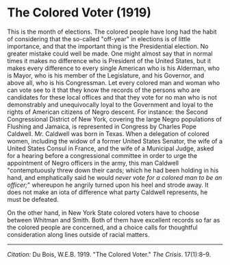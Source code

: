 <!--
title:   The Colored Voter
author:  Du Bois, W.E.B.
journal: The Crisis
year:    1919
volume:  17
issue:   1
pages:   8-9
-->
# The Colored Voter (1919)

This is the month of elections. The colored people have long had the habit of considering that the so-called "off-year" in elections is of little importance, and that the important thing is the Presidential election. No greater mistake could well be made. One might almost say that in normal times it makes no difference who is President of the United States, but it makes every difference to every single American who is his Alderman, who is Mayor, who is his member of the Legislature, and his Governor, and above all, who is his Congressman. Let every colored man and woman who can vote see to it that they know the records of the persons who are candidates for these local offices and that they vote for no man who is not demonstrably and unequivocally loyal to the Government and loyal to the rights of American citizens of Negro descent. For instance: the Second Congressional District of New York, covering the large Negro populations of Flushing and Jamaica, is represented in Congress by Charles Pope Caldwell. Mr. Caldwell was born in Texas. When a delegation of colored women, including the widow of a former United States Senator, the wife of a United States Consul in France, and the wife of a Municipal Judge, asked for a hearing before a congressional committee in order to urge the appointment of Negro officers in the army, this man Caldwell "contemptuously threw down their cards; which he had been holding in his hand, and emphatically said he would *never vote for a colored man to be an officer;*" whereupon he angrily turned upon his heel and strode away. It does not make an iota of difference what party Caldwell represents, he must be defeated.

On the other hand, in New York State colored voters have to choose between Whitman and Smith. Both of them have excellent records so far as the colored people are concerned, and a choice calls for thoughtful consideration along lines outside of racial matters.

______________
*Citation:* Du Bois, W.E.B. 1919. "The Colored Voter." *The Crisis*. 17(1):8&ndash;9.